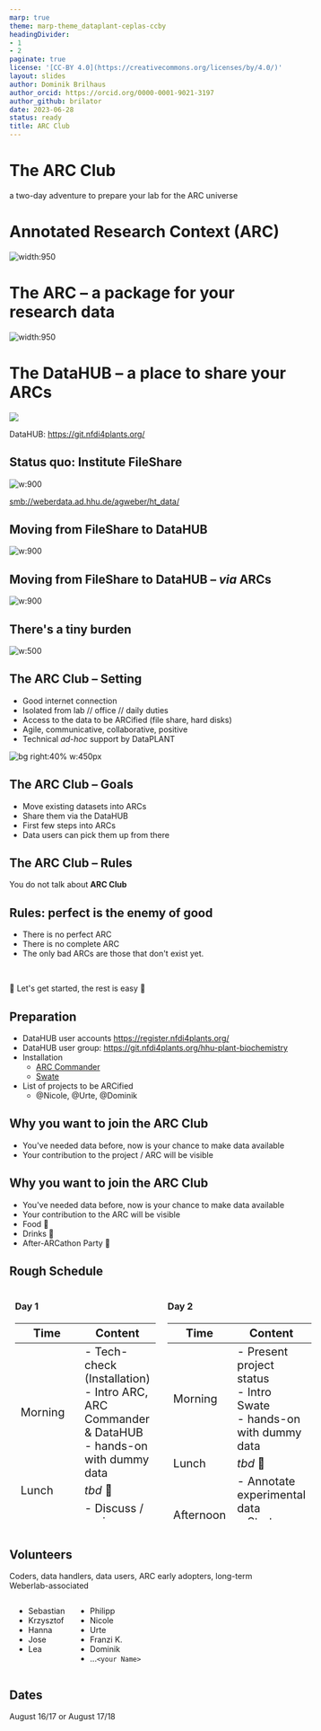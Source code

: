 ```yaml
---
marp: true
theme: marp-theme_dataplant-ceplas-ccby
headingDivider:
- 1
- 2
paginate: true
license: '[CC-BY 4.0](https://creativecommons.org/licenses/by/4.0/)'
layout: slides
author: Dominik Brilhaus
author_orcid: https://orcid.org/0000-0001-9021-3197
author_github: brilator
date: 2023-06-28
status: ready
title: ARC Club
---
```


# The ARC Club

<style scoped>section {background: none; background-color: white;}</style>
<!-- _paginate: false -->

a two-day adventure to prepare your lab for the ARC universe


# Annotated Research Context (ARC)

![width:950](./../../../img/ARC_DataCentricIntegration_img1.png)


# The ARC &ndash; a package for your research data

![width:950](./../../../img/ARC_fillWithData_seq8.png)


# The DataHUB &ndash; a place to share your ARCs

<style scoped>

section {
  background-image: url('./images/DataHUB-icon-placeholder.drawio.svg');
  background-repeat: no-repeat;  
  background-size: 10%;
  background-position: 96% 5%;
  ; 
}

</style>

![](./../../../img/DataHUB_LandingPage.png)

 <!-- <iframe src="https://git.nfdi4plants.org/explore" width="1100" height="400"></iframe> -->

DataHUB: https://git.nfdi4plants.org/



## Status quo: Institute FileShare

![w:900](images/InsituteFileShare01.drawio.svg)

[smb://weberdata.ad.hhu.de/agweber/ht_data/](https://webdav-linux.hhu.de/metdata/agweber/ht_data/)

## Moving from FileShare to DataHUB

![w:900](images/InsituteFileShare02toDataHUB.drawio.svg)

## Moving from FileShare to DataHUB &ndash; *via* ARCs

![w:900](images/InsituteFileShare03toDataHUBviaARC.drawio.svg)


## There's a tiny burden

![w:500](./../../../img/User_Challenges_002.svg)


## The ARC Club &ndash; Setting

- Good internet connection
- Isolated from lab // office // daily duties
- Access to the data to be ARCified
(file share, hard disks)
- Agile, communicative, collaborative, positive
- Technical *ad-hoc* support by DataPLANT

![bg right:40% w:450px](./images/ARCClub.drawio.svg)


## The ARC Club &ndash; Goals

- Move existing datasets into ARCs
- Share them via the DataHUB
- First few steps into ARCs
- Data users can pick them up from there


<!--  TODO -->

<!-- Draw image: lift project over the line: below / above : with / without ARC.
Above line => Autobahn / Rocket / project liftin off (into a good future)

Starting point -->


## The ARC Club &ndash; Rules

You do not talk about **ARC Club**

## Rules: perfect is the enemy of good

- There is no perfect ARC
- There is no complete ARC
- The only bad ARCs are those that don't exist yet.

<br>

  :rocket: Let's get started, the rest is easy :rocket:


## Preparation

- DataHUB user accounts https://register.nfdi4plants.org/
- DataHUB user group: https://git.nfdi4plants.org/hhu-plant-biochemistry
- Installation
  - [ARC Commander](https://nfdi4plants.org/nfdi4plants.knowledgebase/docs/ArcCommanderManual/index-setup.html)
  - [Swate](https://nfdi4plants.org/nfdi4plants.knowledgebase/docs/SwateManual/Docs01-Installing-Swate.html)
- List of projects to be ARCified
  - @Nicole, @Urte, @Dominik

## Why you want to join the **ARC Club**

- You've needed data before, now is your chance to make data available
- Your contribution to the project / ARC will be visible

## Why you want to join the **ARC Club**

- You've needed data before, now is your chance to make data available
- Your contribution to the ARC will be visible
- Food :pizza:
- Drinks :beers:
- After-ARCathon Party 🥳 

## Rough Schedule

<style scoped>
.columns {
    display: grid;
    grid-template-columns: repeat(2, minmax(0, 1fr));
    gap: 50px;
    margin-left: 10px;
}
table {
  height: 350px;
  font-size: 20px;
}
</style>

<div class="columns">
<div>

### Day 1

Time | Content
--- | ---
Morning | - Tech-check (Installation) <br> - Intro ARC, ARC Commander & DataHUB <br> - hands-on with dummy data
Lunch | *tbd* :hamburger:
Afternoon | - Discuss / assign projects <br> - Start creating ARCs
Evening | *tbd* :tropical_drink:

</div>

<div>

### Day 2

Time | Content
--- | ---
Morning | - Present project status <br> - Intro Swate <br> - hands-on with dummy data
Lunch | *tbd* :pizza: 
Afternoon | - Annotate experimental data <br> - Start creating ARCs
Evening | *tbd* :beers:

</div>
</div>


## Volunteers

Coders, data handlers, data users, ARC early adopters, long-term Weberlab-associated

<style scoped>
.columns {
    display: grid;
    grid-template-columns: repeat(2, minmax(0, 1fr));
}
</style>

<div class="columns">
<div class="columns-left">

- Sebastian
- Krzysztof
- Hanna
- Jose
- Lea
</div>
<div class="columns-right">

- Philipp
- Nicole
- Urte
- Franzi K.
- Dominik
- ...`<your Name>`
</div>
</div>

## Dates

August 16/17 or August 17/18







<!-- 
## "easy" catches

- published data
- why even ARC them?


## more challenging ARCs

- (unpublished) left-overs of colleagues who have since moved



## perspective

- This is just a start
- Appreciate change

 -->
